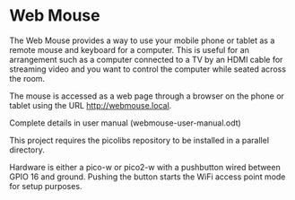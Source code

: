 # Web Mouse

The Web Mouse provides a way to use your mobile phone or tablet as a remote mouse and keyboard for a computer.  This is useful for an arrangement such as a computer connected to a TV by an HDMI cable for streaming video and you want to control the computer while seated across the room.

The mouse is accessed as a web page through a browser on the phone or tablet using the URL http://webmouse.local.

Complete details in user manual (webmouse-user-manual.odt)

This project requires the picolibs repository to be installed in a parallel directory.

Hardware is either a pico-w or pico2-w with a pushbutton wired between GPIO 16 and ground. Pushing the button starts the WiFi access point mode for setup purposes.
